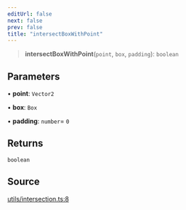 ```yaml
---
editUrl: false
next: false
prev: false
title: "intersectBoxWithPoint"
---
```


> **intersectBoxWithPoint**(`point`, `box`, `padding`): `boolean`

## Parameters

• **point**: `Vector2`

• **box**: `Box`

• **padding**: `number`= `0`

## Returns

`boolean`

## Source

[utils/intersection.ts:8](https://github.com/nodenogg-in/alpha-p2p/blob/e67ec671029681998b21c00dacae8274d719c056/packages/infinitykit/src/utils/intersection.ts#L8)
